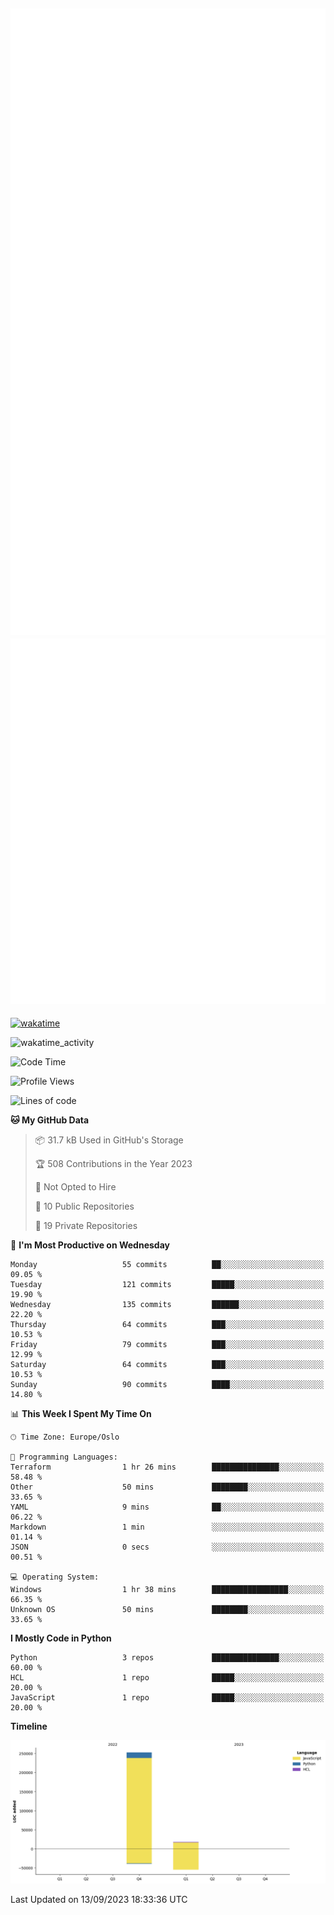 ![Metrics](/metrics.svg)![Additional metrics](metrics.additional.svg)
----------------------------------------------------------------------------------------------------------------------------------------------------

[![wakatime](https://wakatime.com/badge/user/139c3dc8-b99d-475a-b6b4-e7663d03add8.svg)](https://wakatime.com/@139c3dc8-b99d-475a-b6b4-e7663d03add8)

![wakatime_activity](https://wakatime.com/share/@merca/d0fb6363-0f77-40ae-9525-9b9347ed2e36.svg)

<!--START_SECTION:waka-->
![Code Time](http://img.shields.io/badge/Code%20Time-6%2C751%20hrs%2029%20mins-blue)

![Profile Views](http://img.shields.io/badge/Profile%20Views-0-blue)

![Lines of code](https://img.shields.io/badge/From%20Hello%20World%20I%27ve%20Written-270.4%20thousand%20lines%20of%20code-blue)

**🐱 My GitHub Data** 

> 📦 31.7 kB Used in GitHub's Storage 
 > 
> 🏆 508 Contributions in the Year 2023
 > 
> 🚫 Not Opted to Hire
 > 
> 📜 10 Public Repositories 
 > 
> 🔑 19 Private Repositories 
 > 
📅 **I'm Most Productive on Wednesday** 

```text
Monday                   55 commits          ██░░░░░░░░░░░░░░░░░░░░░░░   09.05 % 
Tuesday                  121 commits         █████░░░░░░░░░░░░░░░░░░░░   19.90 % 
Wednesday                135 commits         ██████░░░░░░░░░░░░░░░░░░░   22.20 % 
Thursday                 64 commits          ███░░░░░░░░░░░░░░░░░░░░░░   10.53 % 
Friday                   79 commits          ███░░░░░░░░░░░░░░░░░░░░░░   12.99 % 
Saturday                 64 commits          ███░░░░░░░░░░░░░░░░░░░░░░   10.53 % 
Sunday                   90 commits          ████░░░░░░░░░░░░░░░░░░░░░   14.80 % 
```


📊 **This Week I Spent My Time On** 

```text
🕑︎ Time Zone: Europe/Oslo

💬 Programming Languages: 
Terraform                1 hr 26 mins        ███████████████░░░░░░░░░░   58.48 % 
Other                    50 mins             ████████░░░░░░░░░░░░░░░░░   33.65 % 
YAML                     9 mins              ██░░░░░░░░░░░░░░░░░░░░░░░   06.22 % 
Markdown                 1 min               ░░░░░░░░░░░░░░░░░░░░░░░░░   01.14 % 
JSON                     0 secs              ░░░░░░░░░░░░░░░░░░░░░░░░░   00.51 % 

💻 Operating System: 
Windows                  1 hr 38 mins        █████████████████░░░░░░░░   66.35 % 
Unknown OS               50 mins             ████████░░░░░░░░░░░░░░░░░   33.65 % 
```

**I Mostly Code in Python** 

```text
Python                   3 repos             ███████████████░░░░░░░░░░   60.00 % 
HCL                      1 repo              █████░░░░░░░░░░░░░░░░░░░░   20.00 % 
JavaScript               1 repo              █████░░░░░░░░░░░░░░░░░░░░   20.00 % 
```



**Timeline**

![Lines of Code chart](https://raw.githubusercontent.com/merca/merca/current/assets/bar_graph.png)


 Last Updated on 13/09/2023 18:33:36 UTC
<!--END_SECTION:waka-->
